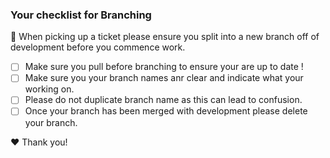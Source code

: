 ### Your checklist for Branching

🚨 When picking up a ticket please ensure you split into a new branch off of development before you commence work.

- [ ] Make sure you pull before branching to ensure your are up to date !
- [ ] Make sure you your branch names anr clear and indicate what your working on.
- [ ] Please do not duplicate branch name as this can lead to confusion.
- [ ] Once your branch has been merged with development please delete your branch.

❤️ Thank you!
